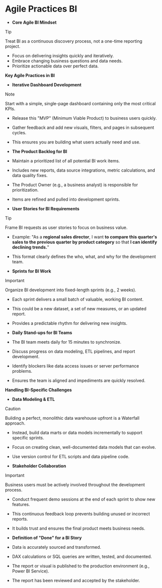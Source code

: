 # Agile Practices BI

*   **Core Agile BI Mindset**
> [!TIP]
> Treat BI as a continuous discovery process, not a one-time reporting project.
*   Focus on delivering insights quickly and iteratively.
*   Embrace changing business questions and data needs.
*   Prioritize actionable data over perfect data.

**Key Agile Practices in BI**

*   **Iterative Dashboard Development**
> [!NOTE]
> Start with a simple, single-page dashboard containing only the most critical KPIs.
*   Release this "MVP" (Minimum Viable Product) to business users quickly.
*   Gather feedback and add new visuals, filters, and pages in subsequent cycles.
*   This ensures you are building what users actually need and use.

*   **The Product Backlog for BI**
*   Maintain a prioritized list of all potential BI work items.
*   Includes new reports, data source integrations, metric calculations, and data quality fixes.
*   The Product Owner (e.g., a business analyst) is responsible for prioritization.
*   Items are refined and pulled into development sprints.

*   **User Stories for BI Requirements**
> [!TIP]
> Frame BI requests as user stories to focus on business value.
*   Example: "As a **regional sales director**, I want **to compare this quarter's sales to the previous quarter by product category** so that **I can identify declining trends.**"
*   This format clearly defines the who, what, and why for the development team.

*   **Sprints for BI Work**
> [!IMPORTANT]
> Organize BI development into fixed-length sprints (e.g., 2 weeks).
*   Each sprint delivers a small batch of valuable, working BI content.
*   This could be a new dataset, a set of new measures, or an updated report.
*   Provides a predictable rhythm for delivering new insights.

*   **Daily Stand-ups for BI Teams**
*   The BI team meets daily for 15 minutes to synchronize.
*   Discuss progress on data modeling, ETL pipelines, and report development.
*   Identify blockers like data access issues or server performance problems.
*   Ensures the team is aligned and impediments are quickly resolved.

**Handling BI-Specific Challenges**

*   **Data Modeling & ETL**
> [!CAUTION]
> Building a perfect, monolithic data warehouse upfront is a Waterfall approach.
*   Instead, build data marts or data models incrementally to support specific sprints.
*   Focus on creating clean, well-documented data models that can evolve.
*   Use version control for ETL scripts and data pipeline code.

*   **Stakeholder Collaboration**
> [!IMPORTANT]
> Business users must be actively involved throughout the development process.
*   Conduct frequent demo sessions at the end of each sprint to show new features.
*   This continuous feedback loop prevents building unused or incorrect reports.
*   It builds trust and ensures the final product meets business needs.

*   **Definition of "Done" for a BI Story**
*   Data is accurately sourced and transformed.
*   DAX calculations or SQL queries are written, tested, and documented.
*   The report or visual is published to the production environment (e.g., Power BI Service).
*   The report has been reviewed and accepted by the stakeholder.

